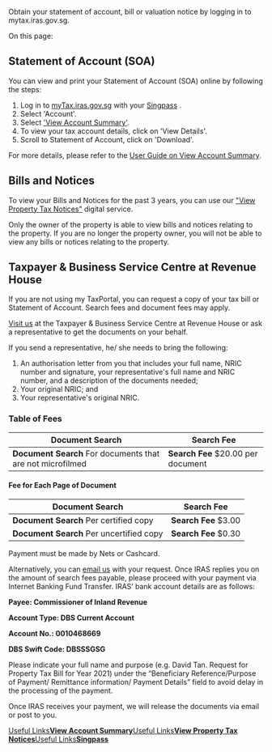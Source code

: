 Obtain your statement of account, bill or valuation notice by logging in to mytax.iras.gov.sg.

On this page:

## Statement of Account (SOA)

You can view and print your Statement of Account (SOA) online by following the steps:

1. Log in to [myTax.iras.gov.sg](https://mytax.iras.gov.sg/ESVWeb/default.aspx "myTax.iras.gov.sg") with your [Singpass](https://www.singpass.gov.sg/main "Singpass") .
2. Select 'Account'.
3. Select ['View Account Summary'](https://mytax.iras.gov.sg/portal/ledger/account-summary).
4. To view your tax account details, click on 'View Details'.
5. Scroll to Statement of Account, click on 'Download'.

For more details, please refer to the [User Guide on View Account Summary](https://www.iras.gov.sg/digital-services/property-owners "User Guide on View Account Summary").

## Bills and Notices

To view your Bills and Notices for the past 3 years, you can use our ["View Property Tax Notices"](https://mytax.iras.gov.sg/portal/correspondence/mtp-view-notices/property) digital service.

Only the owner of the property is able to view bills and notices relating to the property. If you are no longer the property owner, you will not be able to view any bills or notices relating to the property.

## Taxpayer & Business Service Centre at Revenue House

If you are not using my TaxPortal, you can request a copy of your tax bill or Statement of Account. Search fees and document fees may apply.

[Visit us](https://www.iras.gov.sg/contact-us/locate-us "Visit us") at the Taxpayer & Business Service Centre at Revenue House or ask a representative
to get the documents on your behalf.

If you send a representative, he/ she needs to bring the following:

1. An authorisation letter from you that includes your full name, NRIC number and signature, your representative's full name and NRIC number, and a description of the documents needed;
2. Your original NRIC; and
3. Your representative's original NRIC.

### Table of Fees

| Document Search | Search Fee |
| --- | --- |
| **Document Search** For documents that are not microfilmed | **Search Fee** $20.00 per document |

#### Fee for Each Page of Document

| Document Search | Search Fee |
| --- | --- |
| **Document Search** Per certified copy | **Search Fee** $3.00 |
| **Document Search** Per uncertified copy | **Search Fee** $0.30 |

Payment must be made by Nets or Cashcard.

Alternatively, you can [email us](https://mytax.iras.gov.sg/portal/correspondence/mytax-mail) with your request. Once IRAS replies you on the amount of search fees payable, please proceed with your payment via Internet Banking Fund Transfer. IRAS’ bank account details are as follows:

**Payee: Commissioner of Inland Revenue**

**Account Type: DBS Current Account**

**Account No.: 0010468669**

**DBS Swift Code: DBSSSGSG**

Please indicate your full name and purpose (e.g. David Tan. Request for Property Tax Bill for Year 2021) under the “Beneficiary Reference/Purpose of Payment/ Remittance information/ Payment Details” field to avoid delay in the processing of
the payment.

Once IRAS receives your payment, we will release the documents via email or post to you.

[Useful Links**View Account Summary**](https://mytax.iras.gov.sg/portal/ledger/account-summary)[Useful Links**View Property Tax Notices**](https://mytax.iras.gov.sg/portal/correspondence/mtp-view-notices/property)[Useful Links**Singpass**](https://www.singpass.gov.sg/main)